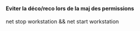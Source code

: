 #### Eviter la déco/reco lors de la maj des permissions
net stop workstation && net start workstation
